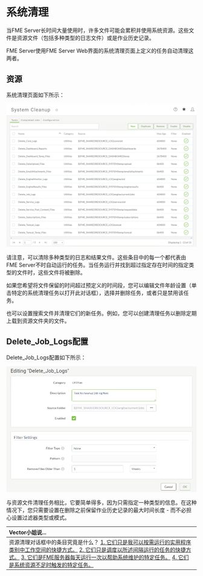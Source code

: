 # 系统清理

当FME Server长时间大量使用时，许多文件可能会累积并使用系统资源。这些文件是资源文件（包括多种类型的日志文件）或是作业历史记录。

FME Server使用FME Server Web界面的系统清理页面上定义的任务自动清理这两者。

## 资源

系统清理页面如下所示：

![](../.gitbook/assets/4.001.systemcleanuppage.png)

请注意，可以清除多种类型的日志和结果文件。这些条目中的每一个都代表由FME Server不时自动运行的任务。当任务运行并找到超过指定存在时间的指定类型的文件时，这些文件将被删除。

如果您希望将文件保留的时间超过预定义的时间段，您可以编辑文件年龄设置（单击特定的系统清理任务以打开此对话框），选择并删除任务，或者只是禁用该任务。

也可以设置搜索文件并清理它们的新任务。例如，您可以创建清理任务以删除定期上载到资源文件夹的文件。

## Delete\_Job\_Logs配置

Delete\_Job\_Logs配置如下所示：

![](../.gitbook/assets/4.002.delete_job_logs.png)

与资源文件清理任务相比，它要简单得多，因为只需指定一种类型的信息。在这种情况下，您只需要设置在删除之前保留作业历史记录的最大时间长度 - 而不必担心设置过滤器类型或模式。

|  Vector小姐说... |
| :--- |
|  资源清理对话框中的条目究竟是什么？  [1. 它们只是我可以按需运行的实用程序类别中工作空间的快捷方式。](http://52.73.2.37/fmedatastreaming/Manual/QAResponse2017.fmw?chapter=27&question=1&answer=1&DestDataset_TEXTLINE=C%3A%5CFMEOutput%5CQAResponse.html) [2. 它们只是调度以所述间隔运行的任务的快捷方式。](http://52.73.2.37/fmedatastreaming/Manual/QAResponse2017.fmw?chapter=27&question=1&answer=2&DestDataset_TEXTLINE=C%3A%5CFMEOutput%5CQAResponse.html) [3. 它们是FME服务器每天运行一次以帮助系统维护的特定任务。](http://52.73.2.37/fmedatastreaming/Manual/QAResponse2017.fmw?chapter=27&question=1&answer=3&DestDataset_TEXTLINE=C%3A%5CFMEOutput%5CQAResponse.html) [4. 它们是系统资源不足时触发的特定任务。](http://52.73.2.37/fmedatastreaming/Manual/QAResponse2017.fmw?chapter=27&question=1&answer=4&DestDataset_TEXTLINE=C%3A%5CFMEOutput%5CQAResponse.html) |

